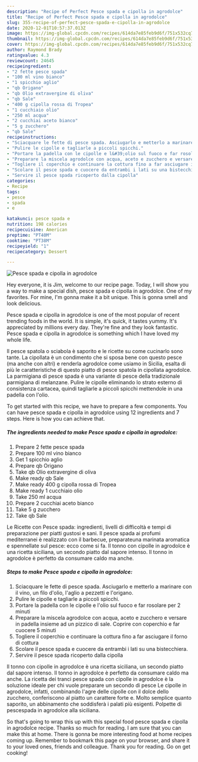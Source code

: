 ```yaml
---
description: "Recipe of Perfect Pesce spada e cipolla in agrodolce"
title: "Recipe of Perfect Pesce spada e cipolla in agrodolce"
slug: 355-recipe-of-perfect-pesce-spada-e-cipolla-in-agrodolce
date: 2020-12-01T10:57:37.013Z
image: https://img-global.cpcdn.com/recipes/614da7e85feb9d6f/751x532cq70/pesce-spada-e-cipolla-in-agrodolce-recipe-main-photo.jpg
thumbnail: https://img-global.cpcdn.com/recipes/614da7e85feb9d6f/751x532cq70/pesce-spada-e-cipolla-in-agrodolce-recipe-main-photo.jpg
cover: https://img-global.cpcdn.com/recipes/614da7e85feb9d6f/751x532cq70/pesce-spada-e-cipolla-in-agrodolce-recipe-main-photo.jpg
author: Raymond Brady
ratingvalue: 4.3
reviewcount: 24645
recipeingredient:
- "2 fette pesce spada"
- "100 ml vino bianco"
- "1 spicchio aglio"
- "qb Origano"
- "qb Olio extravergine di oliva"
- "qb Sale"
- "400 g cipolla rossa di Tropea"
- "1 cucchiaio olio"
- "250 ml acqua"
- "2 cucchiai aceto bianco"
- "5 g zucchero"
- "qb Sale"
recipeinstructions:
- "Sciacquare le fette di pesce spada. Asciugarlo e metterlo a marinare con il vino, un filo d&#39;olio, l&#39;aglio a pezzetti e l&#39;origano."
- "Pulire le cipolle e tagliarle a piccoli spicchi."
- "Portare la padella con le cipolle e l&#39;olio sul fuoco e far rosolare per 2 minuti"
- "Preparare la miscela agrodolce con acqua, aceto e zucchero e versare in padella insieme ad un pizzico di sale. Coprire con coperchio e far cuocere 5 minuti"
- "Togliere il coperchio e continuare la cottura fino a far asciugare il forno di cottura"
- "Scolare il pesce spada e cuocere da entrambi i lati su una bistecchiera."
- "Servire il pesce spada ricoperto dalla cipolla"
categories:
- Recipe
tags:
- pesce
- spada
- e

katakunci: pesce spada e 
nutrition: 198 calories
recipecuisine: American
preptime: "PT40M"
cooktime: "PT38M"
recipeyield: "1"
recipecategory: Dessert

---
```



![Pesce spada e cipolla in agrodolce](https://img-global.cpcdn.com/recipes/614da7e85feb9d6f/751x532cq70/pesce-spada-e-cipolla-in-agrodolce-recipe-main-photo.jpg)

Hey everyone, it is Jim, welcome to our recipe page. Today, I will show you a way to make a special dish, pesce spada e cipolla in agrodolce. One of my favorites. For mine, I'm gonna make it a bit unique. This is gonna smell and look delicious.

Pesce spada e cipolla in agrodolce is one of the most popular of recent trending foods in the world. It is simple, it's quick, it tastes yummy. It's appreciated by millions every day. They're fine and they look fantastic. Pesce spada e cipolla in agrodolce is something which I have loved my whole life.

Il pesce spatola o sciabola è saporito e le ricette su come cucinarlo sono tante. La cipollata è un condimento che si sposa bene con questo pesce (ma anche con altri) e renderla agrodolce come usiamo in Sicilia, esalta di più le caratteristiche di questo piatto di pesce spatola in cipollata agrodolce. La parmigiana di pesce spada è una variante di pesce della tradizionale parmigiana di melanzane. Pulire le cipolle eliminando lo strato esterno di consistenza cartacea, quindi tagliarle a piccoli spicchi mettendole in una padella con l&#39;olio.


To get started with this recipe, we have to prepare a few components. You can have pesce spada e cipolla in agrodolce using 12 ingredients and 7 steps. Here is how you can achieve that.

<!--inarticleads1-->

##### The ingredients needed to make Pesce spada e cipolla in agrodolce:

1. Prepare 2 fette pesce spada
1. Prepare 100 ml vino bianco
1. Get 1 spicchio aglio
1. Prepare qb Origano
1. Take qb Olio extravergine di oliva
1. Make ready qb Sale
1. Make ready 400 g cipolla rossa di Tropea
1. Make ready 1 cucchiaio olio
1. Take 250 ml acqua
1. Prepare 2 cucchiai aceto bianco
1. Take 5 g zucchero
1. Take qb Sale


Le Ricette con Pesce spada: ingredienti, livelli di difficoltà e tempi di preparazione per piatti gustosi e sani. Il pesce spada ai profumi mediterranei è realizzato con il barbecue, preparateuna marinata aromatica e spennellate sul pesce: ecco come si fa. Il tonno con cipolle in agrodolce è una ricetta siciliana, un secondo piatto dal sapore intenso. Il tonno in agrodolce è perfetto da consumare caldo ma anche. 

<!--inarticleads2-->

##### Steps to make Pesce spada e cipolla in agrodolce:

1. Sciacquare le fette di pesce spada. Asciugarlo e metterlo a marinare con il vino, un filo d&#39;olio, l&#39;aglio a pezzetti e l&#39;origano.
1. Pulire le cipolle e tagliarle a piccoli spicchi.
1. Portare la padella con le cipolle e l&#39;olio sul fuoco e far rosolare per 2 minuti
1. Preparare la miscela agrodolce con acqua, aceto e zucchero e versare in padella insieme ad un pizzico di sale. Coprire con coperchio e far cuocere 5 minuti
1. Togliere il coperchio e continuare la cottura fino a far asciugare il forno di cottura
1. Scolare il pesce spada e cuocere da entrambi i lati su una bistecchiera.
1. Servire il pesce spada ricoperto dalla cipolla


Il tonno con cipolle in agrodolce è una ricetta siciliana, un secondo piatto dal sapore intenso. Il tonno in agrodolce è perfetto da consumare caldo ma anche. La ricetta dei tranci pesce spada con cipolle in agrodolce è la soluzione ideale per chi vuole preparare un secondo di pesce Le cipolle in agrodolce, infatti, combinando l&#39;agre delle cipolle con il dolce dello zucchero, conferiscono al piatto un carattere forte e. Molto semplice quanto saporito, un abbinamento che soddisferà i palati più esigenti. Polpette di pescespada in agrodolce alla siciliana. 

So that's going to wrap this up with this special food pesce spada e cipolla in agrodolce recipe. Thanks so much for reading. I am sure that you can make this at home. There is gonna be more interesting food at home recipes coming up. Remember to bookmark this page on your browser, and share it to your loved ones, friends and colleague. Thank you for reading. Go on get cooking!
